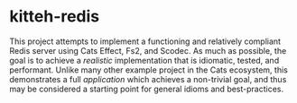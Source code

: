 # kitteh-redis

This project attempts to implement a functioning and relatively compliant Redis server using Cats Effect, Fs2, and Scodec.
As much as possible, the goal is to achieve a *realistic* implementation that is idiomatic, tested, and performant.
Unlike many other example project in the Cats ecosystem, this demonstrates a full *application* which achieves a non-trivial goal, and thus may be considered a starting point for general idioms and best-practices.

